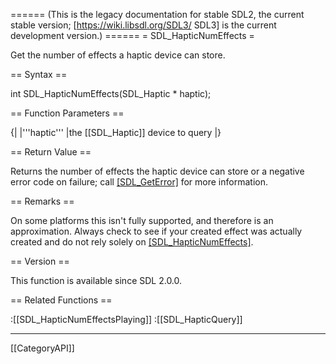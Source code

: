 ====== (This is the legacy documentation for stable SDL2, the current stable version; [https://wiki.libsdl.org/SDL3/ SDL3] is the current development version.) ======
= SDL_HapticNumEffects =

Get the number of effects a haptic device can store.

== Syntax ==

<syntaxhighlight lang='c'>
int SDL_HapticNumEffects(SDL_Haptic * haptic);
</syntaxhighlight>

== Function Parameters ==

{|
|'''haptic'''
|the [[SDL_Haptic]] device to query
|}

== Return Value ==

Returns the number of effects the haptic device can store or a negative
error code on failure; call [[SDL_GetError]]() for more information.

== Remarks ==

On some platforms this isn't fully supported, and therefore is an
approximation. Always check to see if your created effect was actually
created and do not rely solely on [[SDL_HapticNumEffects]]().

== Version ==

This function is available since SDL 2.0.0.

== Related Functions ==

:[[SDL_HapticNumEffectsPlaying]]
:[[SDL_HapticQuery]]

----
[[CategoryAPI]]


